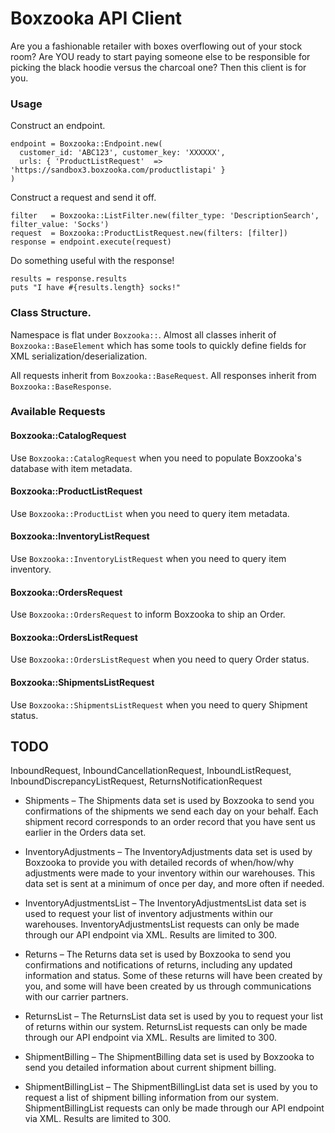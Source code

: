 # Boxzooka API Client

Are you a fashionable retailer with boxes overflowing out of your stock room? Are YOU ready to start paying someone else to be responsible for picking the black hoodie versus the charcoal one? Then this client is for you.

### Usage

Construct an endpoint.
```
endpoint = Boxzooka::Endpoint.new(
  customer_id: 'ABC123', customer_key: 'XXXXXX', 
  urls: { 'ProductListRequest'  => 'https://sandbox3.boxzooka.com/productlistapi' }
)
```
Construct a request and send it off.
```
filter   = Boxzooka::ListFilter.new(filter_type: 'DescriptionSearch', filter_value: 'Socks')
request  = Boxzooka::ProductListRequest.new(filters: [filter])
response = endpoint.execute(request)
```
Do something useful with the response!
```
results = response.results
puts "I have #{results.length} socks!"
```

### Class Structure.

Namespace is flat under `Boxzooka::`. Almost all classes inherit of `Boxzooka::BaseElement` which has some tools to quickly define fields for XML serialization/deserialization.

All requests inherit from `Boxzooka::BaseRequest`. 
All responses inherit from `Boxzooka::BaseResponse`.

### Available Requests

#### Boxzooka::CatalogRequest

Use `Boxzooka::CatalogRequest` when you need to populate Boxzooka's database with item metadata.

#### Boxzooka::ProductListRequest

Use `Boxzooka::ProductList` when you need to query item metadata.

#### Boxzooka::InventoryListRequest

Use `Boxzooka::InventoryListRequest` when you need to query item inventory.

#### Boxzooka::OrdersRequest

Use `Boxzooka::OrdersRequest` to inform Boxzooka to ship an Order.

#### Boxzooka::OrdersListRequest

Use `Boxzooka::OrdersListRequest` when you need to query Order status.

#### Boxzooka::ShipmentsListRequest

Use `Boxzooka::ShipmentsListRequest` when you need to query Shipment status.

## TODO

InboundRequest, InboundCancellationRequest, InboundListRequest, InboundDiscrepancyListRequest, ReturnsNotificationRequest

- Shipments – The Shipments data set is used by Boxzooka to send you confirmations of the shipments we send each day on your behalf. Each shipment record corresponds to an order record that you have sent us earlier in the Orders data set.

- InventoryAdjustments – The InventoryAdjustments data set is used by Boxzooka to provide you with detailed records of when/how/why adjustments were made to your inventory within our warehouses. This data set is sent at a minimum of once per day, and more often if needed.

- InventoryAdjustmentsList – The InventoryAdjustmentsList data set is used to request your list of inventory adjustments within our warehouses. InventoryAdjustmentsList requests can only be made through our API endpoint via XML. Results are limited to 300.

- Returns – The Returns data set is used by Boxzooka to send you confirmations and notifications of returns, including any updated information and status. Some of these returns will have been created by you, and some will have been created by us through communications with our carrier partners.

- ReturnsList – The ReturnsList data set is used by you to request your list of returns within our system. ReturnsList requests can only be made through our API endpoint via XML. Results are limited to 300.

- ShipmentBilling – The ShipmentBilling data set is used by Boxzooka to send you detailed information about current shipment billing.

- ShipmentBillingList – The ShipmentBillingList data set is used by you to request a list of shipment billing information from our system. ShipmentBillingList requests can only be made through our API endpoint via XML. Results are limited to 300.
